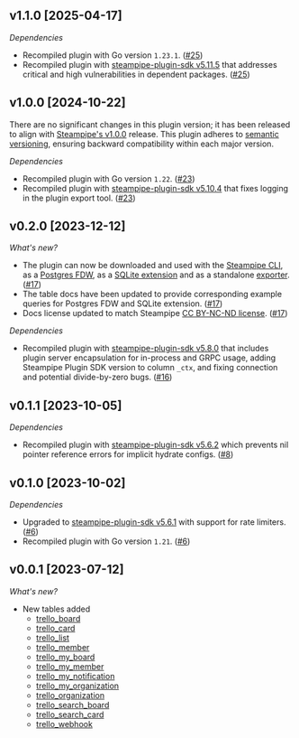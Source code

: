## v1.1.0 [2025-04-17]

_Dependencies_

- Recompiled plugin with Go version `1.23.1`. ([#25](https://github.com/turbot/steampipe-plugin-trello/pull/25))
- Recompiled plugin with [steampipe-plugin-sdk v5.11.5](https://github.com/turbot/steampipe-plugin-sdk/blob/v5.11.5/CHANGELOG.md#v5115-2025-03-31) that addresses critical and high vulnerabilities in dependent packages. ([#25](https://github.com/turbot/steampipe-plugin-trello/pull/25))

## v1.0.0 [2024-10-22]

There are no significant changes in this plugin version; it has been released to align with [Steampipe's v1.0.0](https://steampipe.io/changelog/steampipe-cli-v1-0-0) release. This plugin adheres to [semantic versioning](https://semver.org/#semantic-versioning-specification-semver), ensuring backward compatibility within each major version.

_Dependencies_

- Recompiled plugin with Go version `1.22`. ([#23](https://github.com/turbot/steampipe-plugin-trello/pull/23))
- Recompiled plugin with [steampipe-plugin-sdk v5.10.4](https://github.com/turbot/steampipe-plugin-sdk/blob/develop/CHANGELOG.md#v5104-2024-08-29) that fixes logging in the plugin export tool. ([#23](https://github.com/turbot/steampipe-plugin-trello/pull/23))

## v0.2.0 [2023-12-12]

_What's new?_

- The plugin can now be downloaded and used with the [Steampipe CLI](https://steampipe.io/docs), as a [Postgres FDW](https://steampipe.io/docs/steampipe_postgres/overview), as a [SQLite extension](https://steampipe.io/docs//steampipe_sqlite/overview) and as a standalone [exporter](https://steampipe.io/docs/steampipe_export/overview). ([#17](https://github.com/turbot/steampipe-plugin-trello/pull/17))
- The table docs have been updated to provide corresponding example queries for Postgres FDW and SQLite extension. ([#17](https://github.com/turbot/steampipe-plugin-trello/pull/17))
- Docs license updated to match Steampipe [CC BY-NC-ND license](https://github.com/turbot/steampipe-plugin-trello/blob/main/docs/LICENSE). ([#17](https://github.com/turbot/steampipe-plugin-trello/pull/17))

_Dependencies_

- Recompiled plugin with [steampipe-plugin-sdk v5.8.0](https://github.com/turbot/steampipe-plugin-sdk/blob/main/CHANGELOG.md#v580-2023-12-11) that includes plugin server encapsulation for in-process and GRPC usage, adding Steampipe Plugin SDK version to column `_ctx`, and fixing connection and potential divide-by-zero bugs. ([#16](https://github.com/turbot/steampipe-plugin-trello/pull/16))

## v0.1.1 [2023-10-05]

_Dependencies_

- Recompiled plugin with [steampipe-plugin-sdk v5.6.2](https://github.com/turbot/steampipe-plugin-sdk/blob/main/CHANGELOG.md#v562-2023-10-03) which prevents nil pointer reference errors for implicit hydrate configs. ([#8](https://github.com/turbot/steampipe-plugin-trello/pull/8))

## v0.1.0 [2023-10-02]

_Dependencies_

- Upgraded to [steampipe-plugin-sdk v5.6.1](https://github.com/turbot/steampipe-plugin-sdk/blob/main/CHANGELOG.md#v561-2023-09-29) with support for rate limiters. ([#6](https://github.com/turbot/steampipe-plugin-trello/pull/6))
- Recompiled plugin with Go version `1.21`. ([#6](https://github.com/turbot/steampipe-plugin-trello/pull/6))

## v0.0.1 [2023-07-12]

_What's new?_

- New tables added
  - [trello_board](https://hub.steampipe.io/plugins/turbot/trello/tables/trello_board)
  - [trello_card](https://hub.steampipe.io/plugins/turbot/trello/tables/trello_card)
  - [trello_list](https://hub.steampipe.io/plugins/turbot/trello/tables/trello_list)
  - [trello_member](https://hub.steampipe.io/plugins/turbot/trello/tables/trello_member)
  - [trello_my_board](https://hub.steampipe.io/plugins/turbot/trello/tables/trello_my_board)
  - [trello_my_member](https://hub.steampipe.io/plugins/turbot/trello/tables/trello_my_member)
  - [trello_my_notification](https://hub.steampipe.io/plugins/turbot/trello/tables/trello_my_notification)
  - [trello_my_organization](https://hub.steampipe.io/plugins/turbot/trello/tables/trello_my_organization)
  - [trello_organization](https://hub.steampipe.io/plugins/turbot/trello/tables/trello_organization)
  - [trello_search_board](https://hub.steampipe.io/plugins/turbot/trello/tables/trello_search_board)
  - [trello_search_card](https://hub.steampipe.io/plugins/turbot/trello/tables/trello_search_card)
  - [trello_webhook](https://hub.steampipe.io/plugins/turbot/trello/tables/trello_webhook)
